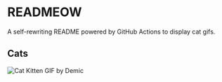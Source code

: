 # READMEOW

A self-rewriting README powered by GitHub Actions to display cat gifs.

## Cats

![Cat Kitten GIF by Demic](https://media0.giphy.com/media/v1.Y2lkPTlhY2QwMmRhNWt4YjA1Zzk4cjE2MHNkdzgwYjBjNmt1a2o2NzhsNXI2anB0eTFoaiZlcD12MV9naWZzX3NlYXJjaCZjdD1n/3oriO0OEd9QIDdllqo/200.gif)
